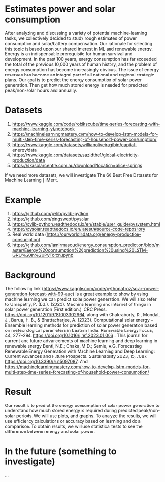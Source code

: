 # Estimates power and solar consumption

After analyzing and discussing a variety of potential machine-learning tasks, we collectively decided to study rough estimates of power consumption and solar/battery compensation. Our rationale for selecting this topic is based upon our shared interest in ML and renewable energy. Energy is an indispensable prerequisite for human survival and development. In the past 100 years, energy consumption has far exceeded the total of the previous 10,000 years of human history, and the problem of energy consumption has become increasingly obvious. The issue of energy reserves has become an integral part of all national and regional strategic plans. Our goal is to predict the energy consumption of solar power generation. Then get how much stored energy is needed for predicted peak/non-solar hours and annually.

# Datasets

1. https://www.kaggle.com/code/robikscube/time-series-forecasting-with-machine-learning-yt/notebook
2. https://machinelearningmastery.com/how-to-develop-lstm-models-for-multi-step-time-series-forecasting-of-household-power-consumption/
3. https://www.kaggle.com/datasets/willianoliveiragibin/capital-energy/data
4. https://www.kaggle.com/datasets/sazidthe1/global-electricity-production/data
5. https://dkasolarcentre.com.au/download?location=alice-springs

If we need more datasets, we will investigate The 60 Best Free Datasets for Machine Learning | iMerit.

# Example

1. https://github.com/pvlib/pvlib-python
2. https://github.com/pingswept/pysolar
3. https://pvlib-python.readthedocs.io/en/stable/user_guide/pvsystem.html
4. https://pysolar.readthedocs.io/en/latest/#source-code-repository
5. Real world data (https://ourworldindata.org/energy-production-consumption)
6. https://github.com/iamirmasoud/energy_consumption_prediction/blob/master/Energy%20consumption%20prediction%20using%20LSTM-GRU%20in%20PyTorch.ipynb

# Background

The following link (https://www.kaggle.com/code/pythonafroz/solar-power-generation-forecast-with-99-auc) is a great example to show by using machine learning we can predict solar power generation. We will also refer to Umapathy, P. (Ed.). (2023). Machine learning and internet of things in solar power generation (First edition.). CRC Press. https://doi.org/10.1201/9781003302964, along with Chakraborty, D., Mondal, J., Barua, H. B., & Bhattacharjee, A. (2023). Computational solar energy – Ensemble learning methods for prediction of solar power generation based on meteorological parameters in Eastern India. Renewable Energy Focus, 44, 277–294. https://doi.org/10.1016/j.ref.2023.01.006 . This journal for current and future advancements of machine learning and deep learning in renewable energy Benti, N.E.; Chaka, M.D.; Semie, A.G. Forecasting Renewable Energy Generation with Machine Learning and Deep Learning: Current Advances and Future Prospects. Sustainability 2023, 15, 7087. https://doi.org/10.3390/su15097087. And https://machinelearningmastery.com/how-to-develop-lstm-models-for-multi-step-time-series-forecasting-of-household-power-consumption/

# Result

Our result is to predict the energy consumption of solar power generation to understand how much stored energy is required during predicted peak/non-solar periods. We will use plots, and graphs. To analyze the results, we will use efficiency calculations or accuracy based on learning and do a comparison. To obtain results, we will use statistical tests to see the difference between energy and solar power.

# In the future (something to investigate)

...
